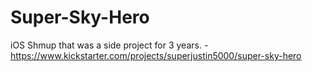 # Super-Sky-Hero
iOS Shmup that was a side project for 3 years. - https://www.kickstarter.com/projects/superjustin5000/super-sky-hero
